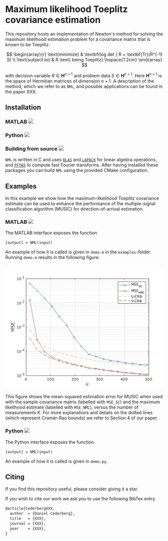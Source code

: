 # Maximum likelihood Toeplitz covariance estimation
This repository hosts an implementation of Newton's method for solving the maximum likelihood estimation problem for a covariance matrix that is known to be Toeplitz:

$$
\begin{array}{r}
\text{minimize} & \textbf{log det } R + \textbf{Tr}(R^{-1} S) \\
\text{subject to} & R \text{ being Toeplitz} \hspace{1.2cm}
\end{array}
$$

with decision variable
$R \in \mathbf{H}^{n+1}$
and problem data
$S \in \mathbf{H}^{n+1}.$ Here $\mathbf{H}^{n+1}$ is the space of Hermitian matrices of dimension $n + 1$. A description of the method, which we refer to as `NML`, and possible applications can be found in the paper XXX.

## Installation

### MATLAB <img src="https://cdn.jsdelivr.net/gh/devicons/devicon/icons/matlab/matlab-original.svg" height="20"/> 

### Python <img src="https://cdn.jsdelivr.net/gh/devicons/devicon/icons/python/python-original.svg" height="20" />

### Building from source <img src="https://cdn.jsdelivr.net/gh/devicons/devicon/icons/c/c-original.svg" height="20"/>
`NML` is written in C and uses [`BLAS`](https://www.netlib.org/blas/) and [`LAPACK`](https://www.netlib.org/lapack/lapacke.html) for linear algebra operations, 
and [`FFTW3`](https://www.fftw.org/) to compute fast Fourier transforms. After having installed these packages you can build `NML` using the provided CMake configuration.

## Examples
In this example we show how the maximum-likelihood Toeplitz covariance estimate can be used to enhance the performance of the multiple-signal classification algorithm (MUSIC) for direction-of-arrival estimation.

### MATLAB <img src="https://cdn.jsdelivr.net/gh/devicons/devicon/icons/matlab/matlab-original.svg" height="20"/> 
The MATLAB interface exposes the function
```
[output] = NML(input)
```

An example of how it is called is given in `demo.m` in the `examples`-folder. Running `demo.m` results in the following figure:

$\hspace{4cm}$ ![](https://github.com/dance858/Toeplitz-covariance-estimation/blob/main/demo.jpg)

This figure shows the mean-squared estimation error for MUSIC when used with the sample covariance matrix (labelled with `MSE_SC`) and the maximum likelihood estimate (labelled with `MSE_NML`), versus the number of measurements $K$. For more explanations and details on the dotted lines (which represent Cramér-Rao bounds) we refer to Section 4 of our paper. 

### Python <img src="https://cdn.jsdelivr.net/gh/devicons/devicon/icons/python/python-original.svg" height="20" /> 
The Python interface exposes the function
```
[output] = NML(input)
```
An example of how it is called is given in `demo.py`.

## Citing
If you find this repository useful, please consider giving it a star.

If you wish to cite our work we ask you to use the following BibTex entry.

```
@article{CederbergXXX,
  author  = {Daniel Cederberg},
  title   = {XXX},
  journal = {XXX},
  year    = {XXX},
}
```
